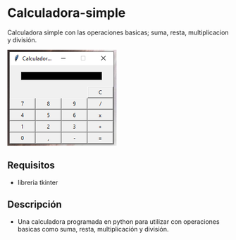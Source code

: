 # Calculadora-simple
Calculadora simple con las operaciones basicas; suma, resta, multiplicacion y división.

![](https://github.com/Eduardo73Martinez/Calculadora-simple/blob/master/CapturaCalculadora.PNG)

## Requisitos 
- libreria tkinter

## Descripción 
- Una calculadora programada en python para utilizar con operaciones basicas como
suma, resta, multiplicación y división. 
